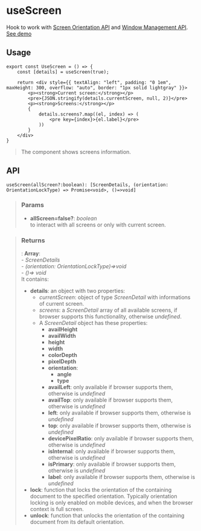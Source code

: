 # useScreen
Hook to work with [Screen Orientation API](https://developer.mozilla.org/en-US/docs/Web/API/Screen_Orientation_API) and [Window Management API](https://developer.mozilla.org/en-US/docs/Web/API/Window_Management_API). [See demo](https://react-tools.ndria.dev/#/hooks/events/useScreen)

## Usage

```tsx
export const UseScreen = () => {
	const [details] = useScreen(true);

	return <div style={{ textAlign: "left", padding: "0 1em", maxHeight: 300, overflow: "auto", border: "1px solid lightgray" }}>
		<p><strong>Current screen:</strong></p>
		<pre>{JSON.stringify(details.currentScreen, null, 2)}</pre>
		<p><strong>Screens:</strong></p>
		{
			details.screens?.map((el, index) => (
				<pre key={index}>{el.label}</pre>
			))
		}
	</div>
}
```

> The component shows screens information.


## API

```tsx
useScreen(allScreen?:boolean): [ScreenDetails, (orientation: OrientationLockType) => Promise<void>, ()=>void]
```


> ### Params
>
> - __allScreen=false?__: _boolean_  
to interact with all screens or only with current screen.
>



> ### Returns
>
> :  __Array__:  
    - _ScreenDetails_  
    - _(orientation: OrientationLockType)=>void_  
    - _()=> void_  
> It contains:
> - __details__: an object with two properties:
>     - _currentScreen_: object of type _ScreenDetail_ with informations of current screen.
>     - _screens_: a _ScreenDetail_ array of all available screens, if browser supports this functionality, otherwise _undefined_.
>     - A _ScreenDetail_ object has these properties:
>         - __availHeight__
>         - __availWidth__
>         - __height__
>         - __width__
>         - __colorDepth__
>         - __pixelDepth__
>         - __orientation__:
>             - __angle__
>             - __type__
>         - __availLeft__: only available if browser supports them, otherwise is _undefined_
>         - __availTop__: only available if browser supports them, otherwise is _undefined_
>         - __left__: only available if browser supports them, otherwise is _undefined_
>         - __top__: only available if browser supports them, otherwise is _undefined_
>         - __devicePixelRatio__: only available if browser supports them, otherwise is _undefined_
>         - __isInternal__: only available if browser supports them, otherwise is _undefined_
>         - __isPrimary__: only available if browser supports them, otherwise is _undefined_
>         - __label__: only available if browser supports them, otherwise is _undefined_
> - __lock__: function that locks the orientation of the containing document to the specified orientation. Typically orientation locking is only enabled on mobile devices, and when the browser context is full screen.
> - __unlock__: function that unlocks the orientation of the containing document from its default orientation.
>